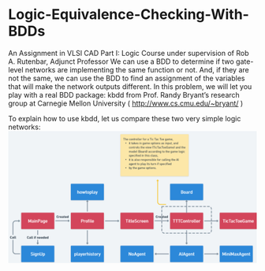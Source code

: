 # Logic-Equivalence-Checking-With-BDDs
An Assignment in VLSI CAD Part I: Logic Course under supervision of Rob A. Rutenbar, Adjunct Professor
We can use a BDD to determine if two gate-level networks are implementing the same function or not. And, if they are not the same, we can use the BDD to find an assignment of the variables that will make the network outputs different. In this problem, we will let you play with a real BDD package: kbdd from Prof. Randy Bryant’s research group at Carnegie Mellon University (
http://www.cs.cmu.edu/~bryant/
)

To explain how to use kbdd, let us compare these two very simple logic networks:                      
![](https://github.com/Michael-lhany/TIC-TAC-TOE/blob/main/simple%20class%20diagram.png)
